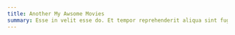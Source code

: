 ```yaml
---
title: Another My Awsome Movies
summary: Esse in velit esse do. Et tempor reprehenderit aliqua sint fugiat cillum Lorem non nostrud veniam mollit. In sunt sit nisi qui reprehenderit magna sit excepteur. Eiusmod ut laborum dolore labore eu aute aute.
---
```

